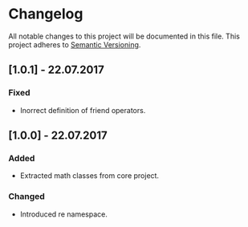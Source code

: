 ﻿Changelog
=========
All notable changes to this project will be documented in this file.
This project adheres to [Semantic Versioning](http://semver.org/).

## [1.0.1] - 22.07.2017
### Fixed
* Inorrect definition of friend operators.

## [1.0.0] - 22.07.2017
### Added
* Extracted math classes from core project.

### Changed
* Introduced re namespace.
